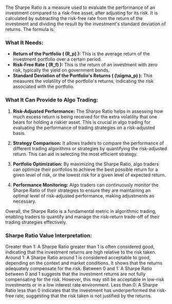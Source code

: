 The Sharpe Ratio is a measure used to evaluate the performance of an investment compared to a risk-free asset, after adjusting for its risk. It is calculated by subtracting the risk-free rate from the return of the investment and dividing the result by the investment's standard deviation of returns. The formula is:

### What It Needs:
- **Return of the Portfolio ( \(R_p\) ):** This is the average return of the investment portfolio over a certain period.
- **Risk-Free Rate ( \(R_f\) ):** This is the return of an investment with zero risk, typically the yield on government bonds.
- **Standard Deviation of the Portfolio's Returns ( \(\sigma_p\) ):** This measures the volatility of the portfolio's returns, indicating the risk associated with the portfolio.

### What It Can Provide to Algo Trading:
1. **Risk-Adjusted Performance:** The Sharpe Ratio helps in assessing how much excess return is being received for the extra volatility that one bears for holding a riskier asset. This is crucial in algo trading for evaluating the performance of trading strategies on a risk-adjusted basis.

2. **Strategy Comparison:** It allows traders to compare the performance of different trading algorithms or strategies by quantifying the risk-adjusted return. This can aid in selecting the most efficient strategy.

3. **Portfolio Optimization:** By maximizing the Sharpe Ratio, algo traders can optimize their portfolios to achieve the best possible return for a given level of risk, or the lowest risk for a given level of expected return.

4. **Performance Monitoring:** Algo traders can continuously monitor the Sharpe Ratio of their strategies to ensure they are maintaining an optimal level of risk-adjusted performance, making adjustments as necessary.

Overall, the Sharpe Ratio is a fundamental metric in algorithmic trading, enabling traders to quantify and manage the risk-return trade-off of their trading strategies effectively.

### Sharpe Ratio Value Interpretation:
Greater than 1: A Sharpe Ratio greater than 1 is often considered good, indicating that the investment returns are high relative to the risk taken.
Around 1: A Sharpe Ratio around 1 is considered acceptable to good, depending on the context and market conditions. It shows that the returns adequately compensate for the risk.
Between 0 and 1: A Sharpe Ratio between 0 and 1 suggests that the investment returns are not fully compensating for the risk. However, this may still be acceptable in low-risk investments or in a low interest rate environment.
Less than 0: A Sharpe Ratio less than 0 indicates that the investment has underperformed the risk-free rate, suggesting that the risk taken is not justified by the returns.
